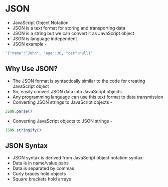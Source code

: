 # JSON

- JavaScript Object Notation
- JSON is a text format for storing and transporting data
- JSON is a string but we can convert it as JavaScript object
- JSON is language independent
- JSON example - 

```js
'{"name":"John", "age":30, "car":null}'
```

## Why Use JSON?

- The JSON format is syntactically similar to the code for creating JavaScript object
- So, easily convert JSON data into JavaScript objects
- Any programming language can use this text format to data transmission
- Converting JSON strings to JavaScript objects - 

```js
JSON.parse()
```

- Converting JavaScript objects to JSON strings - 

```js
JSON.stringify()
```

## JSON Syntax

- JSON syntax is derived from JavaScript object notation syntax:
- Data is in name/value pairs
- Data is separated by commas
- Curly braces hold objects
- Square brackets hold arrays